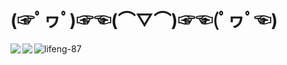 # (☞ﾟヮﾟ)☞☜(⌒▽⌒)☞☜(ﾟヮﾟ☜)

<a href="https://github.com/anuraghazra/github-readme-stats">
  <img align="left" src="https://github-readme-stats.vercel.app/api?username=lifeng-87&theme=dark&show_icons=true&include_all_commits=" />
</a>
<a href="https://github.com/anuraghazra/github-readme-stats">
  <img align="left" src="https://github-readme-stats.vercel.app/api/wakatime?username=lifeng87&theme=dark&layout=compact&langs_count=6" />
</a>
<p><img align="center" src="https://custom-images.strikinglycdn.com/res/hrscywv4p/image/upload/c_limit,fl_lossy,h_9000,w_1200,f_auto,q_auto/1101858/647405_419702.jpeg" alt="lifeng-87" /></p>
